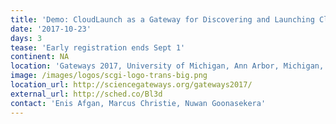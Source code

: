 ```yaml
---
title: 'Demo: CloudLaunch as a Gateway for Discovering and Launching Cloud Applications'
date: '2017-10-23'
days: 3
tease: 'Early registration ends Sept 1'
continent: NA
location: 'Gateways 2017, University of Michigan, Ann Arbor, Michigan, United States'
image: /images/logos/scgi-logo-trans-big.png
location_url: http://sciencegateways.org/gateways2017/
external_url: http://sched.co/Bl3d
contact: 'Enis Afgan, Marcus Christie, Nuwan Goonasekera'
---
```

